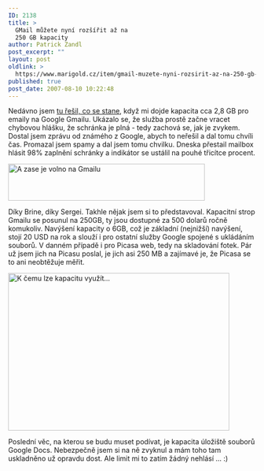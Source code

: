 ```yaml
---
ID: 2138
title: >
  GMail můžete nyní rozšířit až na
  250 GB kapacity
author: Patrick Zandl
post_excerpt: ""
layout: post
oldlink: >
  https://www.marigold.cz/item/gmail-muzete-nyni-rozsirit-az-na-250-gb-kapacity
published: true
post_date: 2007-08-10 10:22:48
---
```

Nedávno jsem <a href="http://www.marigold.cz/item/gmail-a-co-se-stane-pak-7">tu řešil, co se stane</a>, když mi dojde kapacita cca 2,8 GB pro emaily na Google Gmailu. Ukázalo se, že služba prostě začne vracet chybovou hlášku, že schránka je plná - tedy zachová se, jak je zvykem. Dostal jsem zprávu od známého z Google, abych to neřešil a dal tomu chvíli čas. Promazal jsem spamy a dal jsem tomu chvilku. Dneska přestail mailbox hlásit 98% zaplnění schránky a indikátor se ustálil na pouhé třicítce procent. 

<a href="http://www.marigold.cz/wp-content/Picture%203.png"><img src="http://www.marigold.cz/wp-content/_Picture%203.png" width="400" height="75" alt="A zase je volno na Gmailu" title="A zase je volno na Gmailu"  /></a>

Díky Brine, díky Sergei. Takhle nějak jsem si to představoval. Kapacitní strop Gmailu se posunul na 250GB, ty jsou dostupné za 500 dolarů ročně komukoliv. Navýšení kapacity o 6GB, což je základní (nejnižší) navýšení, stojí 20 USD na rok a slouží i pro ostatní služby Google spojené s ukládáním souborů. V danném případě i pro Picasa web, tedy na skladování fotek. Pár už jsem jich na Picasu poslal, je jich asi 250 MB a zajímavé je, že Picasa se to ani neobtěžuje měřit. 

<a href="http://www.marigold.cz/wp-content/Picture%204.png"><img src="http://www.marigold.cz/wp-content/_Picture%204.png" width="450" height="320" alt="K čemu lze kapacitu využít..." title="K čemu lze kapacitu využít..."  /></a>

Poslední věc, na kterou se budu muset podívat, je kapacita úložiště souborů Google Docs. Nebezpečně jsem si na ně zvyknul a mám toho tam uskladněno už opravdu dost. Ale limit mi to zatím žádný nehlásí ... :)